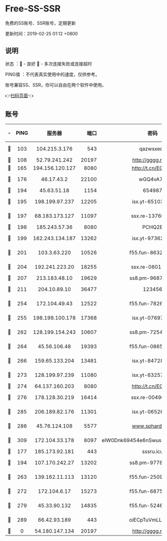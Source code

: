 # Free-SS-SSR

免费的SS账号、SSR账号，定期更新

更新时间：2019-02-25 01:12 +0800

## 说明

状态     ：🙂 - 良好 🙁 - 多次连接失败或连接超时

PING值   ：不代表真实使用中的速度，仅供参考。

账号兼容SS、SSR，你可以自由在两个软件中使用。

👉[扫码页面](https://liesauer.github.io/free-ss-ssr.github.io/)👈

## 账号

|-|PING|服务器|端口|密码|加密方式|区域|
|:----:|:----:|:-----:|-----:|:----:|:----:|:----:|
|🙂|103|104.215.3.176|543|qazwsxedc|aes-256-gcm|JP|
|🙂|108|52.79.241.242|20197|http://gggg.rocks|chacha20|KR|
|🙂|165|194.156.120.127|8080|http://t.cn/EGJIyrl|rc4-md5|RU|
|🙂|176|46.17.43.2|22100|wGQ4vA7D|aes-256-gcm|RU|
|🙂|194|45.63.51.18|1154|654987|chacha20|US|
|🙂|195|198.199.97.237|12205|isx.yt-65103488|aes-256-cfb|US|
|🙂|197|68.183.173.127|11097|ssx.re-13760087|aes-256-cfb|US|
|🙂|198|185.243.57.36|8080|PCHQ2E|rc4-md5|US|
|🙂|199|162.243.134.187|13262|isx.yt-97362728|aes-256-cfb|US|
|🙂|201|103.3.63.220|10526|f55.fun-86327074|aes-256-cfb|SG|
|🙂|204|192.241.223.20|18255|ssx.re-06011697|aes-256-cfb|US|
|🙂|207|213.183.48.10|19629|ss8.pm-96872218|rc4-md5|RU|
|🙂|211|204.10.89.10|36477|123456|aes-256-cfb|US|
|🙂|254|172.104.49.43|12522|f55.fun-78268288|aes-256-cfb|SG|
|🙂|255|198.199.100.178|17368|isx.yt-07697807|aes-256-cfb|US|
|🙂|262|128.199.154.243|10607|ss8.pm-72548685|aes-256-cfb|SG|
|🙂|264|45.56.106.48|19393|f55.fun-08658422|aes-256-cfb|US|
|🙂|266|159.65.133.204|13481|isx.yt-84728144|aes-256-cfb|SG|
|🙂|273|128.199.97.239|11080|isx.yt-63257552|aes-256-cfb|SG|
|🙂|274|64.137.160.203|8080|http://t.cn/EGJIyrl|rc4-md5|CA|
|🙂|276|178.128.30.219|16414|ssx.re-00490224|aes-256-cfb|SG|
|🙂|285|206.189.82.176|11301|isx.yt-06526076|aes-256-cfb|SG|
|🙂|286|45.76.124.108|5577|www.sphard.com|aes-256-cfb|AU|
|🙂|309|172.104.33.178|8097|eIW0Dnk69454e6nSwuspv9DmS201tQ0D|aes-256-cfb|SG|
|🙂|177|185.173.92.181|443|sssru.icu|rc4-md5|RU|
|🙂|194|107.170.242.27|13202|ss8.pm-97786793|aes-256-cfb|US|
|🙂|263|139.162.11.113|13120|f55.fun-25099082|aes-256-cfb|SG|
|🙂|272|172.104.6.17|15273|f55.fun-68758647|aes-256-cfb|US|
|🙂|279|45.33.90.132|14835|f55.fun-52469503|aes-256-cfb|US|
|🙂|289|66.42.93.189|443|oiECpTuVmLLxk4Ts|aes-256-cfb|US|
|🙁|0|54.180.147.134|20197|http://gggg.rocks|chacha20|KR|
